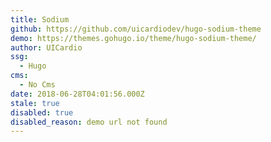 ```yaml
---
title: Sodium
github: https://github.com/uicardiodev/hugo-sodium-theme
demo: https://themes.gohugo.io/theme/hugo-sodium-theme/
author: UICardio
ssg:
  - Hugo
cms:
  - No Cms
date: 2018-06-28T04:01:56.000Z
stale: true
disabled: true
disabled_reason: demo url not found
---
```

